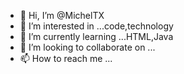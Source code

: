 - 👋 Hi, I’m @MichelTX
- 👀 I’m interested in ...code,technology
- 🌱 I’m currently learning ...HTML,Java
- 💞️ I’m looking to collaborate on ...
- 📫 How to reach me ...

<!---
MichelTX/MichelTX is a ✨ special ✨ repository because its `README.md` (this file) appears on your GitHub profile.
You can click the Preview link to take a look at your changes.
--->
